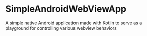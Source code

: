 # SimpleAndroidWebViewApp
A simple native Android application made with Kotlin to serve as a playground for controlling various webview behaviors
